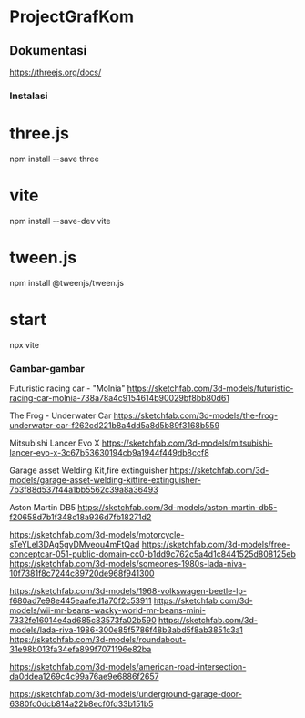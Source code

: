 # ProjectGrafKom

## Dokumentasi

https://threejs.org/docs/

### Instalasi
# three.js
npm install --save three

# vite
npm install --save-dev vite

# tween.js
npm install @tweenjs/tween.js

# start
npx vite

### Gambar-gambar


Futuristic racing car - "Molnia"
https://sketchfab.com/3d-models/futuristic-racing-car-molnia-738a78a4c9154614b90029bf8bb80d61

The Frog - Underwater Car
https://sketchfab.com/3d-models/the-frog-underwater-car-f262cd221b8a4dd5a8d5b89f3168b559

Mitsubishi Lancer Evo X
https://sketchfab.com/3d-models/mitsubishi-lancer-evo-x-3c67b53630194cb9a1944f449db8ccf8

Garage asset Welding Kit,fire extinguisher
https://sketchfab.com/3d-models/garage-asset-welding-kitfire-extinguisher-7b3f88d537f44a1bb5562c39a8a36493

Aston Martin DB5
https://sketchfab.com/3d-models/aston-martin-db5-f20658d7b1f348c18a936d7fb18271d2


https://sketchfab.com/3d-models/motorcycle-sTeYLeI3DAg5gyDMveou4mFtQad
https://sketchfab.com/3d-models/free-conceptcar-051-public-domain-cc0-b1dd9c762c5a4d1c8441525d808125eb
https://sketchfab.com/3d-models/someones-1980s-lada-niva-10f7381f8c7244c89720de968f941300



https://sketchfab.com/3d-models/1968-volkswagen-beetle-lp-f680ad7e98e445eaafed1a70f2c53911
https://sketchfab.com/3d-models/wii-mr-beans-wacky-world-mr-beans-mini-7332fe16014e4ad685c83573fa02b590
https://sketchfab.com/3d-models/lada-riva-1986-300e85f5786f48b3abd5f8ab3851c3a1
https://sketchfab.com/3d-models/roundabout-31e98b013fa34efa899f7071196e82ba

https://sketchfab.com/3d-models/american-road-intersection-da0ddea1269c4c99a76ae9e6886f2657

https://sketchfab.com/3d-models/underground-garage-door-6380fc0dcb814a22b8ecf0fd33b151b5